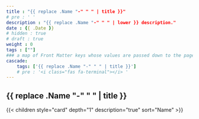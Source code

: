 ```yaml
---
title : "{{ replace .Name "-" " " | title }}"
# pre : ' '
description : "{{ replace .Name "-" " " | lower }} description."
date : {{ .Date }}
# hidden : true
# draft : true
weight : 0
tags : [""]
### a map of Front Matter keys whose values are passed down to the page's descendants unless overwritten by self or a closer ancestor's cascade. 
cascade:
    tags: ['{{ replace .Name "-" " " | title }}']
    # pre : '<i class="fas fa-terminal"></i> '
---
```


## {{ replace .Name "-" " " | title }}

{{< children style="card" depth="1" description="true" sort="Name"  >}}
